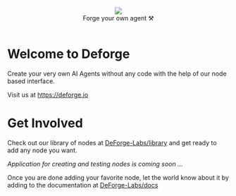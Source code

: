 <div align="center">
    <img src="https://files.catbox.moe/ofpciy.png">
</div>

<div align="center">
  Forge your own agent ⚒️
</div><br>

# Welcome to Deforge
Create your very own AI Agents without any code with the help of our node based interface.

Visit us at https://deforge.io

# Get Involved
Check out our library of nodes at [DeForge-Labs/library](https://github.com/DeForge-Labs/library) and get ready to add any node you want. 

_Application for creating and testing nodes is coming soon ..._

Once you are done adding your favorite node, let the world know about it by adding to the documentation at [DeForge-Labs/docs](https://github.com/DeForge-Labs/docs)
